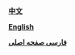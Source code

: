  
[**中文**](https://github.com/XX-net/XX-Net/wiki/%E4%B8%AD%E6%96%87%E6%96%87%E6%A1%A3)

[**English**](https://github.com/XX-net/XX-Net/wiki/English-Home-Page)  

[**فارسی صفحه اصلی**](https://github.com/XX-net/XX-Net/wiki/Persian-home-page)  